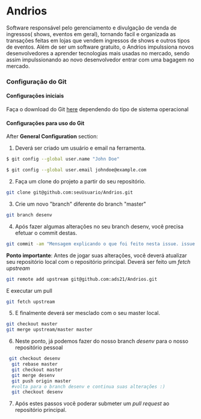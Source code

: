 # Andrios

Software responsável pelo gerenciamento e divulgação de venda de ingressos( shows, eventos em geral), tornando facil e organizada as transações feitas em lojas que vendem ingressos de shows e outros tipos de eventos. Além de ser um software gratuito, o Andrios impulssiona novos desenvolvedores a aprender tecnologias mais usadas no mercado, sendo assim impulssionando ao novo desenvolvedor entrar com uma bagagem no mercado.

### Configuração do Git

#### Configurações iniciais

Faça o download do Git [here](http://git-scm.com/downloads)
dependendo do tipo de sistema operacional

#### Configurações para uso do Git

After **General Configuration** section: 

1. Deverá ser criado um usuário e email na ferramenta.
```bash
$ git config --global user.name "John Doe"
```
```bash
$ git config --global user.email johndoe@example.com
```
2. Faça um clone do projeto a partir do seu repositório.
```bash
git clone git@github.com:seuUsuario/Andrios.git
```
3. Crie um novo "branch" diferente do branch "master"
```bash
git branch desenv
```
4. Após fazer algumas alterações no seu branch desenv, você precisa efetuar o commit destas.
```bash
git commit -am "Mensagem explicando o que foi feito nesta issue. issue number: #20"
```
**Ponto importante**: Antes de jogar suas alterações, você deverá atualizar seu repositório local com o repositório principal. Deverá ser feito um *fetch upstream*
```bash
git remote add upstream git@github.com:ads21/Andrios.git
```
E executar um pull
```bash
git fetch upstream
```
5. E finalmente deverá ser mesclado com o seu master local.
```bash
git checkout master
git merge upstream/master master
```
6. Neste ponto, já podemos fazer do nosso branch *desenv* para o nosso repositório pessoal
```bash
 git checkout desenv
  git rebase master
  git checkout master
  git merge desenv
  git push origin master
  #volta para o branch desenv e continua suas alterações :)
  git checkout desenv
```
7. Após estes passos você poderar submeter um *pull request* ao repositório principal.
